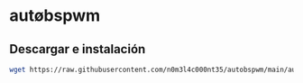 # aut&oslash;bspwm

## Descargar e instalación

```bash
wget https://raw.githubusercontent.com/n0m3l4c000nt35/autobspwm/main/autobspwm && chmod +x ./autobspwm && ./autobspwm
```
